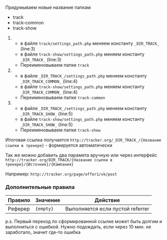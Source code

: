 Придумываем новые название папкам
- track
- track-common
- track-show
    
1.
    - в файле `track/settings_path.php` меняем константу `_DIR_TRACK_` (line:3)
    - в файле `track-show/settings_path.php` меняем константу `_DIR_TRACK_` (line:3)
    - Переименовываем папке `track`

2.
    - в файле `_DIR_TRACK_/settings_path.php` меняем константу `_DIR_TRACK_COMMON_` (line:4)
    - в файле `track-show/settings_path.php` меняем константу `_DIR_TRACK_COMMON_` (line:4)
    - Переименовываем папке `track-common`
      
3.
    - в файле `_DIR_TRACK_/settings_path.php` меняем константу `_DIR_TRACK_SHOW_` (line:5)
    - в файле `track-show/settings_path.php` меняем константу `_DIR_TRACK_SHOW_` (line:5)
    - Переименовываем папке `track-show`
    
Итоговая ссылка получается `http://tracker.org/_DIR_TRACK_/{Название ссылки в трекере}` - формируется автоматически

Так же можно добавить два парамета вручную или через интерфейс `http://tracker.org/DIR_TRACK/{Название ссылки в трекере}/{Источник}/{Кампания}`

Например: `http://tracker.org/page/offer1/vk/post`

### Дополнительные правила

| Правило  | Значение   | Действие                          |
| -------- | ---------- | --------------------------------- |
| Реферер  | `{empty}`  | Выполняется если пустой referrer  |

p.s. Первый переход по сформированной ссылке может быть долгим и выполниться с ошибкой. Нужно подождать, если через 10 мин. не заработало, значит где-то ошибка
 